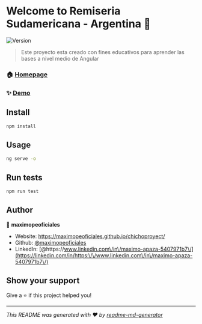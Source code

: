 # Welcome to Remiseria Sudamericana - Argentina 👋
![Version](https://img.shields.io/badge/version-1.0.0-blue.svg?cacheSeconds=2592000)

> Este proyecto esta creado con fines educativos para aprender las bases a nivel medio de Angular

### 🏠 [Homepage](http://localhost:4200/)

### ✨ [Demo](http://localhost:4200/)

## Install

```sh
npm install
```

## Usage

```sh
ng serve -o
```

## Run tests

```sh
npm run test
```

## Author

👤 **maximopeoficiales**

* Website: https://maximopeoficiales.github.io/chichoproyect/
* Github: [@maximopeoficiales](https://github.com/maximopeoficiales)
* LinkedIn: [@https:\/\/www.linkedin.com\/in\/maximo-apaza-5407971b7\/](https://linkedin.com/in/https:\/\/www.linkedin.com\/in\/maximo-apaza-5407971b7\/)

## Show your support

Give a ⭐️ if this project helped you!


***
_This README was generated with ❤️ by [readme-md-generator](https://github.com/kefranabg/readme-md-generator)_